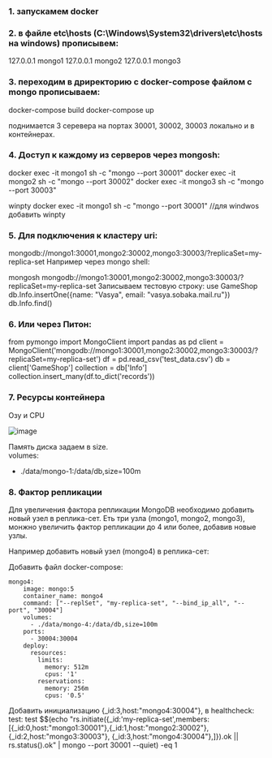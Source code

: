 ### 1. запускамем docker 
### 2. в файле etc\hosts (C:\Windows\System32\drivers\etc\hosts на windows)  прописывем:

127.0.0.1       mongo1
127.0.0.1       mongo2
127.0.0.1       mongo3

### 3. переходим в дриректорию с docker-compose файлом с mongo прописываем:
docker-compose build
docker-compose up

поднимается 3 серевера на портах 30001, 30002, 30003 локально и в контейнерах. 

### 4. Доступ к каждому из серверов через mongosh:

docker exec -it mongo1 sh -c "mongo --port 30001"
docker exec -it mongo2 sh -c "mongo --port 30002"
docker exec -it mongo3 sh -c "mongo --port 30003"

winpty docker exec -it mongo1 sh -c "mongo --port 30001" //для windwos добавить winpty 

### 5. Для подключения к кластеру uri:
mongodb://mongo1:30001,mongo2:30002,mongo3:30003/?replicaSet=my-replica-set 
Например через mongo shell: 

mongosh mongodb://mongo1:30001,mongo2:30002,mongo3:30003/?replicaSet=my-replica-set 
Записываем тестовую строку: 
use GameShop
db.Info.insertOne({name: "Vasya", email: "vasya.sobaka.mail.ru"}) 
db.Info.find()


### 6. Или через Питон:
from pymongo import MongoClient
import pandas as pd
client = MongoClient('mongodb://mongo1:30001,mongo2:30002,mongo3:30003/?replicaSet=my-replica-set') 
df = pd.read_csv('test_data.csv')
db = client['GameShop']
collection = db['Info']
collection.insert_many(df.to_dict('records'))

### 7. Ресурсы контейнера 
Озу и CPU  


![image](https://github.com/levs2001/lr-game-shop/assets/86722732/0efecbea-aa7b-46bc-8680-31fc124a8e87)

Память диска задаем в size.  
volumes:  
  - ./data/mongo-1:/data/db,size=100m


### 8. Фактор репликации

Для увеличения фактора репликации MongoDB необходимо добавить новый узел в реплика-сет. Еть три узла (mongo1, mongo2, mongo3), монжно увеличить фактор репликации до 4 или более, добавив новые узлы.

Например добавить новый узел (mongo4) в реплика-сет:

Добавить файл docker-compose:
```
mongo4:
    image: mongo:5
    container_name: mongo4
    command: ["--replSet", "my-replica-set", "--bind_ip_all", "--port", "30004"]
    volumes:
      - ./data/mongo-4:/data/db,size=100m
    ports:
      - 30004:30004
    deploy:
      resources:
        limits:
          memory: 512m
          cpus: '1'
        reservations:
          memory: 256m
          cpus: '0.5'
```

Добавить инициализацию {_id:3,host:\"mongo4:30004\"}, в
 healthcheck:
      test: test $$(echo "rs.initiate({_id:'my-replica-set',members:[{_id:0,host:\"mongo1:30001\"},{_id:1,host:\"mongo2:30002\"},{_id:2,host:\"mongo3:30003\"}, {_id:3,host:\"mongo4:30004\"},]}).ok || rs.status().ok" | mongo --port 30001 --quiet) -eq 1
